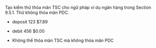 ﻿Tạo kiểm thử thỏa mãn TSC cho ngữ pháp ví dụ ngân hàng trong Section 9.5.1. Thử không thỏa mãn PDC.

* deposit 123 $7.89
* debit 456 $0.00

* Không thể thỏa mãn TSC mà không thỏa mãn PDC